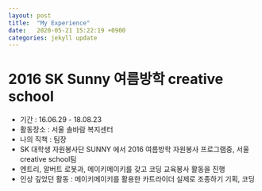 ```yaml
---
layout: post
title:  "My Experience"
date:   2020-05-21 15:22:19 +0900
categories: jekyll update
---
```

# 2016 SK Sunny 여름방학 creative school 
- 기간 : 16.06.29 - 18.08.23
- 활동장소 : 서울 솔바람 복지센터
- 나의 직책 : 팀장
- SK 대학생 자원봉사단 SUNNY 에서 2016 여름방학 자원봉사 프로그램중, 서울 creative school팀
- 엔트리, 알버트 로봇과, 메이키메이키를 갖고 코딩 교육봉사 활동을 진행
- 인상 깊었던 활동 : 메이키메이키를 활용한 카트라이더 실제로 조종하기 기획, 코딩

[jekyll-docs]: https://jekyllrb.com/docs/home
[jekyll-gh]:   https://github.com/jekyll/jekyll
[jekyll-talk]: https://talk.jekyllrb.com/
